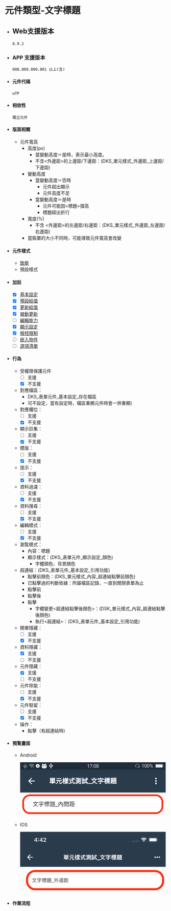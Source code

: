 # 元件類型-文字標題

* ## Web支援版本
  
      8.9.2

* ### APP 支援版本

      008.009.000.001 以上(含)

* #### 元件代碼

      wTP

* #### 相依性

      獨立元件

* #### 版面相關

  * 元件寬高
    * 高度(px)
      * 當變動高度＝是時，表示最小高度。
      * 不含<外邊距>的上邊距/下邊距：(DKS_單元樣式_外邊距_上邊距/下邊距)
    * 變動高度
      * 當變動高度＝否時
        * 元件超出顯示
        * 元件高度不足
      * 當變動高度＝是時
        * 元件可能因<標題>撐高
        * 標題超出折行
    * 寬度(%)
      * 不含 <外邊距>的左邊距/右邊距：(DKS_單元樣式_外邊距_左邊距/右邊距)
    * 當裝置的大小不同時，可能導致元件寬高會改變

* #### 元件樣式

  * [致能](../General/style.md#致能Apps_Enable)
  * 預設樣式

* #### 加註

  * [x] [基本設定](../Addition/Component/basicSettings)
  * [x] [預設給值](../Addition/Component/defaultValue)
  * [x] [更新給值](../Addition/Component/updateValue)
  * [x] [被動更新](../Addition/Component/passiveUpdate)
  * [ ] [編輯能力](../Addition/Component/editing)
  * [x] [顯示設定](../Addition/Component/display)
  * [x] [檢控限制](../Addition/Component/prosecutionRestrictions)
  * [ ] [嵌入物件](../Addition/Component/embedded)
  * [ ] [選項清單](../Addition/Component/optionalList)

* #### 行為

  * 受權限保護元件
    * [ ] 支援
    * [x] 不支援
  * 對應檔區：
    * DKS_表單元件_基本設定_存在檔區
    * 可不設定，當有設定時，檔區重顯元件時會一併重顯)
  * 對應欄位：
    * [ ] 支援
    * [x] 不支援
  * 顯示巨集：
    * [ ] 支援
    * [x] 不支援
  * 模版：
    * [ ] 支援
    * [x] 不支援
  * 提示：
    * [ ] 支援
    * [x] 不支援
  * 資料過濾：
    * [ ] 支援
    * [x] 不支援
  * 資料搜尋：
    * [ ] 支援
    * [x] 不支援
  * 編輯模式：
    * [ ] 支援
    * [x] 不支援
  * 瀏覧模式：
    * 內容：標題
    * 顯示樣式：(DKS_表單元件_顯示設定_顏色)
      * 字體顏色、背景顏色
  * 超連結：(DKS_表單元件_基本設定_引用功能)
    * 點擊前顏色：(DKS_單元樣式_內容_超連結點擊前顏色)
    * 已點擊過的判斷依據：所屬檔區記錄，一直到關閉表單為止
    * 點擊前
    * 點擊後
    * 點擊
      * 字體變更<超連結點擊後顏色>：(DSK_單元樣式_內容_超連結點擊後顏色)
      * 執行<超連結>：(DKS_表單元件_基本設定_引用功能)
  * 開單隱藏：
    * [ ] 支援
    * [x] 不支援
  * 資料隱藏：
    * [x] 支援
    * [ ] 不支援
  * 元件隱藏：
    * [x] 支援
    * [ ] 不支援
  * 元件除能：
    * [ ] 支援
    * [x] 不支援
  * 元件駐留：
    * [ ] 支援
    * [x] 不支援
  * 操作：
    * 點擊（有超連結時)

* #### 預覧畫面

  * Android

    ![image](./image/android/componentLabel.png)

  * IOS

    ![image](./image/ios/componentLabel.png)

* #### 作業流程
